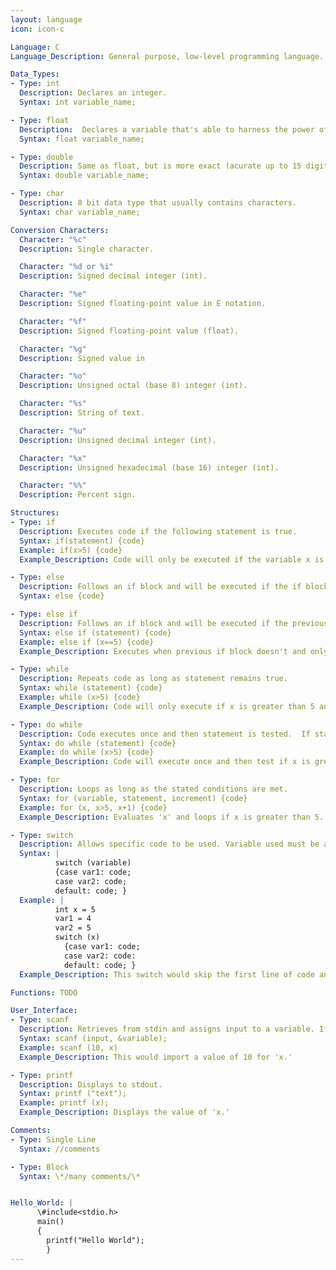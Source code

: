 ```yaml
---
layout: language
icon: icon-c

Language: C
Language_Description: General purpose, low-level programming language.

Data_Types:
- Type: int
  Description: Declares an integer.
  Syntax: int variable_name;

- Type: float
  Description:  Declares a variable that's able to harness the power of decimals (accurate up to 7 digits).
  Syntax: float variable_name;

- Type: double
  Description: Same as float, but is more exact (acurate up to 15 digits).
  Syntax: double variable_name;

- Type: char
  Description: 8 bit data type that usually contains characters.
  Syntax: char variable_name;

Conversion Characters:
  Character: "%c"
  Description: Single character.

  Character: "%d or %i"
  Description: Signed decimal integer (int).

  Character: "%e"
  Description: Signed floating-point value in E notation.

  Character: "%f"
  Description: Signed floating-point value (float).

  Character: "%g"
  Description: Signed value in

  Character: "%o"
  Description: Unsigned octal (base 8) integer (int).

  Character: "%s"
  Description: String of text.

  Character: "%u"
  Description: Unsigned decimal integer (int).

  Character: "%x"
  Description: Unsigned hexadecimal (base 16) integer (int).

  Character: "%%"
  Description: Percent sign.

Structures:
- Type: if
  Description: Executes code if the following statement is true.
  Syntax: if(statement) {code}
  Example: if(x>5) {code}
  Example_Description: Code will only be executed if the variable x is greater than 5.

- Type: else
  Description: Follows an if block and will be executed if the if block isn't.
  Syntax: else {code}

- Type: else if
  Description: Follows an if block and will be executed if the previous if block wasn't executed and the new parameters are met.
  Syntax: else if (statement) {code}
  Example: else if (x==5) {code}
  Example_Description: Executes when previous if block doesn't and only if x equals 5.

- Type: while
  Description: Repeats code as long as statement remains true.
  Syntax: while (statement) {code}
  Example: while (x>5) {code}
  Example_Description: Code will only execute if x is greater than 5 and will keep looping until x isn't greater than 5.

- Type: do while
  Description: Code executes once and then statement is tested.  If statement remains true the do while will keep looping.
  Syntax: do while (statement) {code}
  Example: do while (x>5) {code}
  Example_Description: Code will execute once and then test if x is greater than 5.  If it is then it'll loop, if not it'll move on.

- Type: for
  Description: Loops as long as the stated conditions are met.
  Syntax: for (variable, statement, increment) {code}
  Example: for (x, x>5, x+1) {code}
  Example_Description: Evaluates 'x' and loops if x is greater than 5.  After each execution the value of x will increase by '+1'.

- Type: switch
  Description: Allows specific code to be used. Variable used must be an integer and the 'vars' must be constant. The switch will jump to the first case that's equal to your stated variable and do the rest of the codes from there (so it'll skip everything before the first case used).  If none of the cases are equal to your variable then it'll only execute the last section of code (the code following 'default').
  Syntax: |
          switch (variable)
          {case var1: code;
          case var2: code;
          default: code; }
  Example: |
          int x = 5
          var1 = 4
          var2 = 5
          switch (x)
            {case var1: code;
            case var2: code:
            default: code; }
  Example_Description: This switch would skip the first line of code and execute everything after that.

Functions: TODO

User_Interface:
- Type: scanf
  Description: Retrieves from stdin and assigns input to a variable. If you're inputting a string don't add the '&.'
  Syntax: scanf (input, &variable);
  Example: scanf (10, x)
  Example_Description: This would import a value of 10 for 'x.'

- Type: printf
  Description: Displays to stdout.
  Syntax: printf ("text");
  Example: printf (x);
  Example_Description: Displays the value of 'x.'

Comments:
- Type: Single Line
  Syntax: //comments

- Type: Block
  Syntax: \*/many comments/\*


Hello_World: |
      \#include<stdio.h>
      main()
      {
        printf("Hello World");
        }
---
```

